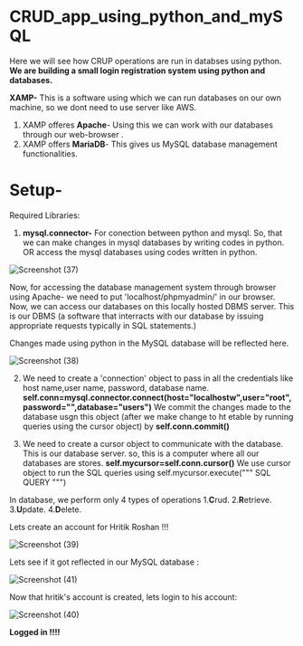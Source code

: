 # CRUD_app_using_python_and_mySQL
Here we will see how CRUP operations are run in databses using python.
**We are building a small login registration system using python and databases.**

**XAMP-** This is a software using which we can run databases on our own machine, so we dont need to use server like AWS.
1. XAMP offeres **Apache**- Using this we can work with our databases through our web-browser .
2. XAMP offers **MariaDB**- This gives us MySQL database management functionalities.


# Setup-
Required Libraries:
1.  **mysql.connector-** For conection between python and mysql. So, that we can make changes in mysql databases by writing codes in python. OR access the mysql databases using codes written in python.

![Screenshot (37)](https://user-images.githubusercontent.com/92416952/181185243-70e20372-4f0e-4a05-ade6-50ef53c46fdc.png)

Now, for accessing the database management system through browser using Apache- we need to put 'localhost/phpmyadmin/' in our browser. Now, we can access our databases on this locally hosted DBMS server. This is our DBMS (a software that interracts with our database by issuing appropriate requests typically in SQL statements.)

Changes made using python in the MySQL database will be reflected here.

![Screenshot (38)](https://user-images.githubusercontent.com/92416952/181186719-0412fa04-4e27-4f7b-a18b-044641ad014a.png)

2.  We need to create a 'connection' object to pass in all the credentials like host name,user name, password, database name. **self.conn=mysql.connector.connect(host="localhostw",user="root",password="",database="users")**
We commit the changes made to the database usgn this object (after we make change to ht etable by running queries using the cursor object) by **self.conn.commit()**
     
3.  We need to create a cursor object to communicate with the database.
This is our database server. so, this is a computer where all our databases are stores.
**self.mycursor=self.conn.cursor()**
We use cursor object to run the SQL queries using self.mycursor.execute(""" SQL QUERY """)

In database, we perform only 4 types of operations
1.**C**rud.
2.**R**etrieve.
3.**U**pdate.
4.**D**elete.


Lets create an account for Hritik Roshan !!!

![Screenshot (39)](https://user-images.githubusercontent.com/92416952/181248774-f5578dd0-98ef-4a5d-aa05-f7eca8a8a533.png)

Lets see if it got reflected in our MySQL database :

![Screenshot (41)](https://user-images.githubusercontent.com/92416952/181249016-ca439247-e778-44af-956a-c2eb61c4f329.png)

Now that hritik's account is created, lets login to his account:

![Screenshot (40)](https://user-images.githubusercontent.com/92416952/181249227-2397a67b-c40f-4422-ba79-122c33aa5b04.png)

**Logged in !!!!**



